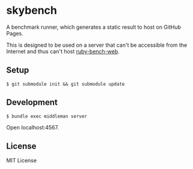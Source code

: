 # skybench

A benchmark runner, which generates a static result to host on GitHub Pages.

This is designed to be used on a server that can't be accessible from the Internet
and thus can't host [ruby-bench-web](https://github.com/ruby-bench/ruby-bench-web).

## Setup

```
$ git submodule init && git submodule update
```

## Development

```
$ bundle exec middleman server
```

Open localhost:4567.

## License

MIT License
